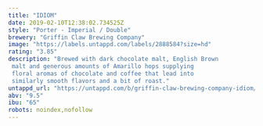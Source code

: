 ```yaml
---
title: "IDIOM"
date: 2019-02-10T12:38:02.734525Z
style: "Porter - Imperial / Double"
brewery: "Griffin Claw Brewing Company"
image: "https://labels.untappd.com/labels/2888584?size=hd"
rating: "3.85"
description: "Brewed with dark chocolate malt, English Brown malt and generous amounts of Amarillo hops supplying floral aromas of chocolate and coffee that lead into similarly smooth flavors and a bit of roast."
untappd_url: "https://untappd.com/b/griffin-claw-brewing-company-idiom/2888584"
abv: "9.5"
ibu: "65"
robots: noindex,nofollow
---
```

